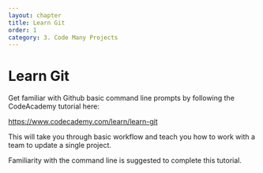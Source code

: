 ```yaml
---
layout: chapter
title: Learn Git
order: 1
category: 3. Code Many Projects
---
```


# Learn Git

Get familiar with Github basic command line prompts by following the CodeAcademy tutorial here:

https://www.codecademy.com/learn/learn-git

This will take you through basic workflow and teach you how to work with a team to update a single project. 

Familiarity with the command line is suggested to complete this tutorial.

